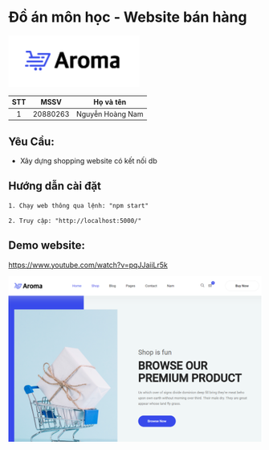 # Đồ án môn học - Website bán hàng

![Alt text](aroma_logo.PNG)


| STT |    MSSV    | Họ và tên             |    
| :-: | :--------: | --------------------- | 
|  1  | 20880263 | Nguyễn Hoàng Nam  |  


## Yêu Cầu:

- Xây dựng shopping website có kết nối db<br/>

## Hướng dẫn cài đặt

```
1. Chạy web thông qua lệnh: "npm start"
```
```
2. Truy cập: "http://localhost:5000/"
```
## Demo website:

https://www.youtube.com/watch?v=pqJJaiiLr5k

[![Watch the video](MH_aroma.PNG)](https://www.youtube.com/watch?v=pqJJaiiLr5k)


